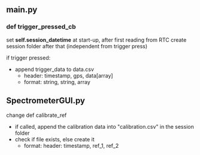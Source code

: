 ## main.py
### def trigger_pressed_cb
set **self.session_datetime** at start-up, after first reading from RTC
create session folder after that (independent from trigger press)

if trigger pressed:
  - append trigger_data to data.csv
    - header: timestamp, gps, data[array]
    - format: string, string, array



## SpectrometerGUI.py
change def calibrate_ref
  - if called, append the calibration data into "calibration.csv" in the session folder
  - check if file exists, else create it
    - format: header: timestamp, ref_1, ref_2
